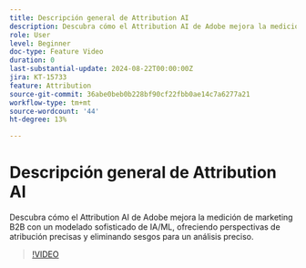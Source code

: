 ```yaml
---
title: Descripción general de Attribution AI
description: Descubra cómo el Attribution AI de Adobe mejora la medición de marketing B2B con un modelado sofisticado de IA/ML.
role: User
level: Beginner
doc-type: Feature Video
duration: 0
last-substantial-update: 2024-08-22T00:00:00Z
jira: KT-15733
feature: Attribution
source-git-commit: 36abe0beb0b228bf90cf22fbb0ae14c7a6277a21
workflow-type: tm+mt
source-wordcount: '44'
ht-degree: 13%

---
```



# Descripción general de Attribution AI

Descubra cómo el Attribution AI de Adobe mejora la medición de marketing B2B con un modelado sofisticado de IA/ML, ofreciendo perspectivas de atribución precisas y eliminando sesgos para un análisis preciso.

>[!VIDEO](https://video.tv.adobe.com/v/3447224/?learn=on&captions=spa)
